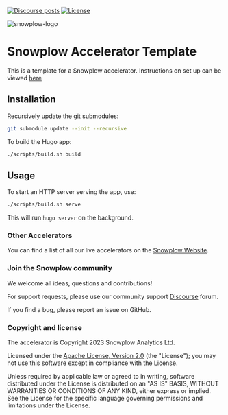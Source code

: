 [![Discourse posts][discourse-image]][discourse]
[![License][license-image]][license]

![snowplow-logo](https://raw.githubusercontent.com/snowplow/dbt-snowplow-utils/main/assets/snowplow_logo.png)


# Snowplow Accelerator Template

This is a template for a Snowplow accelerator. Instructions on set up can be viewed [here](https://docs.snowplow.io/accelerators/template/)

## Installation

Recursively update the git submodules:

```sh
git submodule update --init --recursive
```

To build the Hugo app:

```sh
./scripts/build.sh build
```

## Usage

To start an HTTP server serving the app, use:

```sh
./scripts/build.sh serve
```

This will run `hugo server` on the background.

### Other Accelerators

You can find a list of all our live accelerators on the [Snowplow Website](https://snowplow.io/data-product-accelerators/).

### Join the Snowplow community

We welcome all ideas, questions and contributions!

For support requests, please use our community support [Discourse][discourse] forum.

If you find a bug, please report an issue on GitHub.

### Copyright and license

The <YOUR ACCELERATOR HERE> accelerator is Copyright 2023 Snowplow Analytics Ltd.

Licensed under the [Apache License, Version 2.0][license] (the "License");
you may not use this software except in compliance with the License.

Unless required by applicable law or agreed to in writing, software
distributed under the License is distributed on an "AS IS" BASIS,
WITHOUT WARRANTIES OR CONDITIONS OF ANY KIND, either express or implied.
See the License for the specific language governing permissions and
limitations under the License.

[license]: http://www.apache.org/licenses/LICENSE-2.0
[license-image]: http://img.shields.io/badge/license-Apache--2-blue.svg?style=flat

[discourse-image]: https://img.shields.io/discourse/posts?server=https%3A%2F%2Fdiscourse.snowplow.io%2F
[discourse]: http://discourse.snowplow.io/

